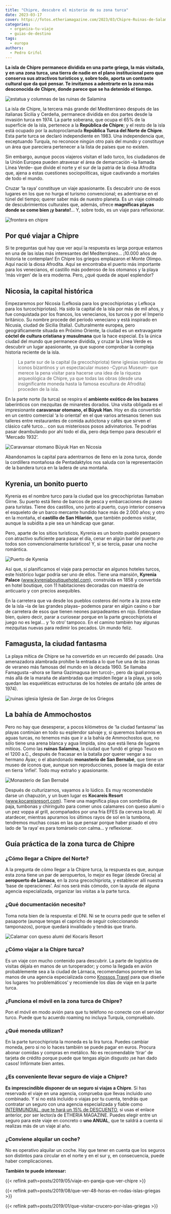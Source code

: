```yaml
---
title: "Chipre, descubre el misterio de su zona turca"
date: 2023-03-17
cover: https://fotos.etheriamagazine.com/2023/03/Chipre-Ruinas-de-Salamina.jpg
categories: 
  - organiza-tu-viaje
  - guias-de-destino
tags: 
  - europa
authors: 
  - Pedro Grifol
---
```


**La isla de Chipre permanece dividida en una parte griega, la más visitada, y en una 
zona turca, una tierra de nadie en el plano institucional pero que conserva sus 
atractivos turísticos y, sobre todo, aporta un contraste cultural que da qué pensar. Te 
invitamos a adentrarte en la zona más desconocida de Chipre, donde parece que se ha 
detenido el tiempo.** 

![estatua y columnas de las ruinas de Salamina](https://fotos.etheriamagazine.com/2023/03/Chipre-Ruinas-de-Salamina.jpg "Las ruinas de Salamina están en la parte turca de Chipre. © Pedro Grifol.")

La isla de Chipre, la tercera más grande del Mediterráneo después de las italianas 
Sicilia y Cerdeña, permanece dividida en dos partes desde la invasión turca en 1974. La 
parte soberana, que ocupa el 65% de la superficie de la isla, pertenece a la **República 
de Chipre**; y el resto de la isla está ocupado por la autoproclamada **República Turca 
del Norte de Chipre**. Esta parte turca se declaró independiente en 1983. Una 
independencia que, exceptuando Turquía, no reconoce ningún otro país del mundo y 
constituye un área que pareciera pertenecer a la lista de países que no existen. 

Sin embargo, aunque pocos viajeros visitan el lado turco, los ciudadanos de la Unión 
Europea pueden atravesar el área de demarcación –la llamada Línea Verde– que divide el 
norte y el sur de la patria de la diosa Afrodita que, ajena a estas cuestiones 
sociopolíticas, sigue cautivando a mortales de todo el mundo. 

Cruzar ‘la raya’ constituye un viaje apasionante. Es descubrir uno de esos lugares en 
los que no hurga el turismo convencional; es adentrarse en el túnel del tiempo; querer 
saber más de nuestro planeta. Es un viaje colmado de descubrimientos culturales que, 
además, ofrece **magníficas playas donde se come bien ¡y barato!**… Y, sobre todo, es un 
viaje para reflexionar. 

![frontera en chipre](https://fotos.etheriamagazine.com/2023/03/chipre-Lefkosia-Linea-Verde.jpg "La Línea Verde que separa el Chipre griego de la zona turca. © PG")

## Por qué viajar a Chipre

Si te preguntas qué hay que ver aquí la respuesta es larga porque estamos en una de las 
islas más interesantes del Mediterráneo… ¡10.000 años de historia te contemplan! En 
Chipre los griegos emplazaron el Monte Olimpo. Aquí nació la diosa Afrodita. Aquí se 
encontraba el puerto más importante para los venecianos, el castillo más poderoso de los 
otomanos y la playa ‘más virgen’ de la era moderna. Pero, ¿qué queda de aquel esplendor? 

## Nicosia, la capital histórica

Empezaremos por Nicosia (Lefkosia para los grecochipriotas y Lefkoça para los 
turcochipriotas). Ha sido la capital de la isla por más de mil años, y fue conquistada 
por los francos, los venecianos, los turcos y por el Imperio británico. Su nombre 
procede del período veneciano y está inspirado en Nicusia, ciudad de Sicilia (Italia). 
Culturalmente europea, pero geográficamente situada en Próximo Oriente, la ciudad es un 
extravagante **cóctel de cultura cristiana y musulmana** que la hace especial. Es la 
única ciudad del mundo que permanece dividida, y cruzar la Línea Verde es descubrir un 
lugar apasionante, ya que supone comprobar la compleja historia reciente de la isla. 

> La parte sur de la capital (la grecochipriota) tiene iglesias repletas de iconos 
> bizantinos y un espectacular museo -Cyprus Museum- que merece la pena visitar para 
> hacerse una idea de la riqueza arqueológica de Chipre, ya que todas las obras (desde una 
> insignificante moneda hasta la famosa escultura de Afrodita) proceden de la isla. 

En la parte norte (la turca) se respira el **ambiente exótico de los bazares** 
laberínticos con mezquitas de minaretes dorados. Una visita obligada es el impresionante 
**caravansar otomano, el Büyuk Han**. Hoy en día convertido en un centro comercial ‘a lo 
oriental’ en el que varios artesanos tienen sus talleres entre restaurantes de comida 
autóctona y cafés que sirven el clásico café turco… con sus misteriosos posos 
adivinatorios. Te podrías pasar deambulando por ahí todo el día, pero deja tiempo para 
descubrir el ‘Mercado 1932’. 

![Caravansar otomano Büyuk Han en Nicosia](https://fotos.etheriamagazine.com/2023/03/Chipre-Lefkosia-Caravansar.jpg "Caravansar otomano Büyuk Han. © PG")

Abandonamos la capital para adentrarnos de lleno en la zona turca, donde la cordillera 
montañosa de Pentadaktylos nos saluda con la representación de la bandera turca en la 
ladera de una montaña. 

## Kyrenia, un bonito puerto

Kyrenia es el nombre turco para la ciudad que los grecochipriotas llamaban Girne. Su 
puerto está lleno de barcos de pesca y embarcaciones de paseo para turistas. Tiene dos 
castillos, uno junto al puerto, cuyo interior conserva el esqueleto de un barco mercante 
hundido hace más de 2.000 años; y otro en la montaña, el **castillo de San Hilarión**, 
que también podemos visitar, aunque la subidita a pie sea un hándicap que ganar. 

Pero, aparte de los sitios turísticos, Kyrenia es un bonito pueblo pesquero con 
atractivo suficiente para pasar el día, cenar en algún bar del puerto ¡no todos son 
convencionalmente turísticos! Y, si se tercia, pasar una noche romántica. 

![Puerto de Kyrenia](https://fotos.etheriamagazine.com/2023/03/chipre-Puerto-de-Kyrenia.jpg "Puerto de Kyrenia. © PG")

Así que, si planificamos el viaje para pernoctar en algunos hoteles turcos, este 
histórico lugar podría ser uno de ellos. Tiene una mansión, **Kyrenia Palace** 
(www.kyreniaboutiquehotel.com), construida en 1858 y convertida en hotel boutique, con 
11 habitaciones decoradas con maestría de anticuario y con precios asequibles. 

En la carretera que va desde los pueblos costeros del norte a la zona este de la isla 
–la de las grandes playas– podemos parar en algún casino o bar de carretera de esos que 
tienen neones parpadeantes en rojo. Entiéndase bien, quiero decir, parar a curiosear 
porque en la parte grecochipriota el juego no es legal… y ‘lo otro’ tampoco. En el 
camino también hay algunas mezquitas nuevas para redimir los pecados. Un mundo feliz. 

## Famagusta, la ciudad fantasma

La playa mítica de Chipre se ha convertido en un recuerdo del pasado. Una amenazadora 
alambrada prohíbe la entrada a lo que fue una de las zonas de veraneo más famosas del 
mundo en la década 1960. Se llamaba Famagusta –ahora se llama Gazimagusa (en turco)–, 
pero da igual porque, más allá de la maraña de alambradas que impiden llegar a la playa, 
ya solo quedan las esqueléticas estructuras de los hoteles de antaño (de antes de 1974). 

![ruinas iglesia Iglesia de San Jorge de los Griegos](https://fotos.etheriamagazine.com/2023/03/Chipre-Famagusta-Iglesia-de-San-Jorge-de-los-Griegos.jpg "Iglesia de San Jorge de los Griegos en la ciudad fantasma de Famagusta. © PG")

## La bahía de Ammochostos

Pero no hay que desesperar, a pocos kilómetros de ‘la ciudad fantasma’ las playas 
continúan en todo su esplendor salvaje y, si queremos bañarnos en aguas turcas, no 
tenemos más que ir a la bahía de Ammochostos que, no sólo tiene una arena blanca y agua 
límpida, sino que está llena de lugares míticos. Como las **ruinas Salamina**, la ciudad 
que fundó el griego Teuco en el 1200 a.C., después de fracasar en la batalla por querer 
vengar a su hermano Áyax; o el abandonado **monasterio de San Bernabé**, que tiene un 
museo de iconos que, aunque son reproducciones, posee la magia de estar en tierra 
‘infiel’. Todo muy extraño y apasionante. 

![Monasterio de San Bernabé](https://fotos.etheriamagazine.com/2023/03/Chipre-Monasterio-San-Bernabe.jpg "Monasterio de San Bernabé. © PG")

Después de culturizarnos, vayamos a lo lúdico. Es muy recomendable darse un chapuzón, y 
un buen lugar es **Kocareis Resort** (www.kocareisresort.com). Tiene una magnífica playa 
con sombrillas de paja, tumbonas y chiringuito para comer unos calamares con queso alumi 
o un pez voppa al grill, acompañados por una fría EFES (la cerveza local). Al atardecer, 
mientras apuramos los últimos rayos de sol en la tumbona, tendremos muchas cosas en las 
que pensar porque haber pisado el otro lado de ‘la raya’ es para tomárselo con calma… y 
reflexionar. 

## Guía práctica de la zona turca de Chipre

### ¿Cómo llegar a Chipre del Norte?

A la pregunta de cómo llegar a la Chipre turca, la respuesta es que, aunque esta zona 
tiene un par de aeropuertos, lo mejor es llegar (desde Grecia) al **aeropuerto de 
Lárnaca**, en la zona grecochipriota, y establecer allí nuestra ‘base de operaciones’. 
Así nos será más cómodo, con la ayuda de alguna agencia especializada, organizar las 
visitas a la parte turca. 

### ¿Qué documentación necesito?

Toma nota bien de la respuesta: el DNI. Ni se te ocurra pedir que te sellen el pasaporte 
(aunque tengas el capricho de seguir coleccionando tamponazos), porque quedará 
invalidado y tendrás que tirarlo. 

![Calamar con queso alumi del Kocaris Resort](https://fotos.etheriamagazine.com/2023/03/chipre-Calamar-con-queso-alumi-Kocaris-Resort.jpg "Calamar con queso alumi del Kocaris Resort. © PG")

### ¿Cómo viajar a la Chipre turca?

Es un viaje con mucho contenido para descubrir. La parte de logística de visitas déjala 
en manos de un turoperador; y como la llegada en avión probablemente sea a la ciudad de 
Lárnaca, recomendamos ponerte en las manos de una agencia especializada como [Knossos 
Travel](http://www.knossostravel.com.cy) para que diseñe los lugares ‘no problemáticos’ 
y recomiende los días de viaje en la parte turca. 

### ¿Funciona el móvil en la zona turca de Chipre?

Pon el móvil en modo avión para que tu teléfono no conecte con el servidor turco. Puede 
que tu acuerdo roaming no incluya Turquía, compruébalo. 

### ¿Qué moneda utilizan?

En la parte turcochipriota la moneda es la lira turca. Puedes cambiar moneda, pero si no 
lo haces también se puede pagar en euros. Procura abonar comidas y compras en metálico. 
No es recomendable ‘tirar’ de tarjeta de crédito porque puede que tengas algún disgusto 
¡se han dado casos! Infórmate bien antes. 

### ¿Es conveniente llevar seguro de viaje a Chipre?

**Es imprescindible disponer de un seguro si viajas a Chipre**. Si has reservado el 
viaje en una agencia, comprueba que llevas incluido uno combinado. Y si no está incluido 
o viajas por tu cuenta, tendrás que contratar un seguro con una agencia especializada y 
fiable como [INTERMUNDIAL, que te hará un 15% de 
DESCUENTO](https://clk.tradedoubler.com/click?p=281568&a=3132464&url=https%3A%2F%2Fwww.intermundial.es%2Fafiliados%2Fseguros-de-viaje-recomendado%3Ftduid%3Da2505c6202eb9ec08ada064bcce8aa48%26utm_source%3DTradedoubler%26utm_medium%3D1%26utm_campaign%3DGeneral%26utm_content%3D3132464%26utm_term%3D3132464), 
si usas el enlace anterior, por ser lector/a de ETHERIA MAGAZINE. Puedes elegir entre un 
seguro para este viaje en concreto o **uno ANUAL**, que te saldrá a cuenta si realizas 
más de un viaje al año. 

### ¿Conviene alquilar un coche?

No es operativo alquilar un coche. Hay que tener en cuenta que los seguros son distintos 
para circular en el norte y en el sur y, en consecuencia, puede haber complicaciones. 

**También te puede interesar:** 

{{< reflink path=posts/2019/05/viaje-en-pareja-que-ver-chipre >}} 

{{< reflink path=posts/2019/08/que-ver-48-horas-en-rodas-islas-griegas >}} 

{{< reflink path=posts/2019/01/que-visitar-crucero-por-islas-griegas >}}
